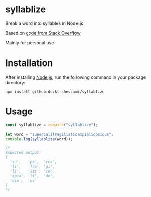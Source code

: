 # syllablize

Break a word into syllables in Node.js

Based on [code from Stack Overflow](https://stackoverflow.com/a/51175267/14184670)

Mainly for personal use

# Installation

After installing [Node.js](https://nodejs.org/), run the following command in your package directory:

```
npm install github:ducktrshessami/syllablize
```

# Usage

```js
const syllablize = require("syllablize");

let word = "supercalifragilisticexpialidocious";
console.log(syllablize(word));

/*
Expected output:
[
  'su',   'pe',  'rca',
  'li',   'fra', 'gi',
  'li',   'sti', 'ce',
  'xpia', 'li',  'do',
  'cio',  'us'
]
*/
```
